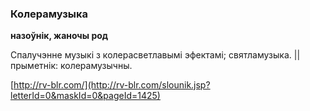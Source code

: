 ### Колерамузыка
**назоўнік, жаночы род**

Спалучэнне музыкі з колерасветлавымі эфектамі; святламузыка. || прыметнік: колерамузычны.

<a rel="author">[http://rv-blr.com/](http://rv-blr.com/slounik.jsp?letterId=0&maskId=0&pageId=1425)</a>
